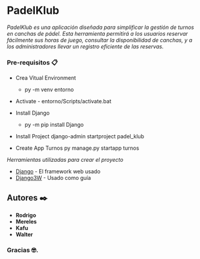 # PadelKlub

_PadelKlub es una aplicación diseñada para simplificar la gestión de turnos en canchas de pádel. Esta herramienta permitirá a los usuarios reservar fácilmente sus horas de juego, consultar la disponibilidad de canchas, y a los administradores llevar un registro eficiente de las reservas._

### Pre-requisitos 📋

* Crea Vitual Environment
	- py -m venv entorno
* Activate 
		- entorno/Scripts/activate.bat

* Install Django
	- py -m pip install Django

* Install Project
	django-admin startproject padel_klub

* Create App Turnos
	py manage.py startapp turnos


_Herramientas utilizadas para crear el proyecto_

* [Django](https://www.djangoproject.com/) - El framework web usado
* [Django3W](https://www.w3schools.com/django/index.php) - Usado como guía

## Autores ✒️

* **Rodrigo**  
* **Mereles** 
* **Kafu** 
* **Walter** 

### Gracias 🤓.